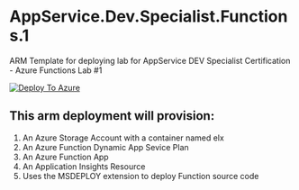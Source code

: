 # AppService.Dev.Specialist.Functions.1
ARM Template for deploying lab for AppService DEV Specialist Certification - Azure Functions Lab #1

[![Deploy To Azure](https://aka.ms/deploytoazurebutton)](https://portal.azure.com/#create/Microsoft.Template/uri/https%3A%2F%2Fraw.githubusercontent.com%2Fbenperk%2FAzureFunctionConsumer%2Fmaster%2FlabFiles%2FAppService.Dev.Specialist.Functions.1%2Fazuredeploy.json)

## This arm deployment will provision:

1.	An Azure Storage Account with a container named elx
2.	An Azure Function Dynamic App Sevice Plan
3.	An Azure Function App
4.	An Application Insights Resource
5.	Uses the MSDEPLOY extension to deploy Function source code
